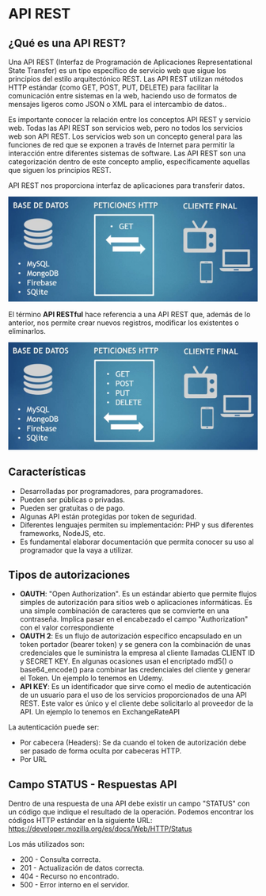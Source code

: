 # API REST

## ¿Qué es una API REST?

Una API REST (Interfaz de Programación de Aplicaciones Representational State Transfer) es un tipo específico de servicio web que sigue los principios del estilo arquitectónico REST. Las API REST utilizan métodos HTTP estándar (como GET, POST, PUT, DELETE) para facilitar la comunicación entre sistemas en la web, haciendo uso de formatos de mensajes ligeros como JSON o XML para el intercambio de datos..

Es importante conocer la relación entre los conceptos API REST y servicio web. Todas las API REST son servicios web, pero no todos los servicios web son API REST. Los servicios web son un concepto general para las funciones de red que se exponen a través de Internet para permitir la interacción entre diferentes sistemas de software. Las API REST son una categorización dentro de este concepto amplio, específicamente aquellas que siguen los principios REST.

API REST nos proporciona interfaz de aplicaciones para transferir datos.

![Diagrama APIRest](img/DiagramaAPIRest.png)

El término **API RESTful** hace referencia a una API REST que, además de lo anterior, nos permite crear nuevos registros, modificar los existentes o eliminarlos.

![Diagrama APIRest](img/DiagramaAPIRestFul.png)

## Características

* Desarrolladas por programadores, para programadores.
* Pueden ser públicas o privadas.
* Pueden ser gratuitas o de pago.
* Algunas API están protegidas por token de seguridad.
* Diferentes lenguajes permiten su implementación: PHP y sus diferentes frameworks, NodeJS, etc.
* Es fundamental elaborar documentación que permita conocer su uso al programador que la vaya a utilizar.

## Tipos de autorizaciones

* **OAUTH**: "Open Authorization". Es un estándar abierto que permite flujos simples de autorización para sitios web o aplicaciones informáticas. Es una simple combinación de caracteres que se comvierte en una contraseña. Implica pasar en el encabezado el campo "Authorization" con el valor correspondiente
* **OAUTH 2**: Es un flujo de autorización específico encapsulado en un token portador (bearer token) y se genera con la combinación de unas credenciales que le suministra la empresa al cliente llamadas CLIENT ID y SECRET KEY. En algunas ocasiones usan el encriptado md5() o base64\_encode() para combinar las credenciales del cliente y generar el Token. Un ejemplo lo tenemos en Udemy.
* **API KEY**: Es un identificador que sirve como el medio de autenticación de un usuario para el uso de los servicios proporcionados de una API REST. Este valor es único y el cliente debe solicitarlo al proveedor de la API. Un ejemplo lo tenemos en ExchangeRateAPI

La autenticación puede ser:

* Por cabecera (Headers): Se da cuando el token de autorización debe ser pasado de forma oculta por cabeceras HTTP.
* Por URL

## Campo STATUS - Respuestas API

Dentro de una respuesta de una API debe existir un campo "STATUS" con un código que indique el resultado de la operación. Podemos encontrar los códigos HTTP estándar en la siguiente URL: https://developer.mozilla.org/es/docs/Web/HTTP/Status

Los más utilizados son:

* 200 - Consulta correcta.
* 201 - Actualización de datos correcta.
* 404 - Recurso no encontrado.
* 500 - Error interno en el servidor.
